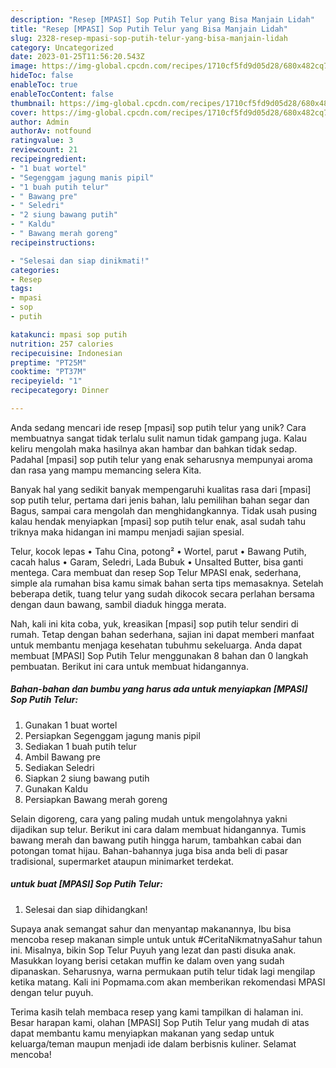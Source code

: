 ```yaml
---
description: "Resep [MPASI] Sop Putih Telur yang Bisa Manjain Lidah"
title: "Resep [MPASI] Sop Putih Telur yang Bisa Manjain Lidah"
slug: 2328-resep-mpasi-sop-putih-telur-yang-bisa-manjain-lidah
category: Uncategorized
date: 2023-01-25T11:56:20.543Z
image: https://img-global.cpcdn.com/recipes/1710cf5fd9d05d28/680x482cq70/mpasi-sop-putih-telur-foto-resep-utama.jpg
hideToc: false
enableToc: true
enableTocContent: false
thumbnail: https://img-global.cpcdn.com/recipes/1710cf5fd9d05d28/680x482cq70/mpasi-sop-putih-telur-foto-resep-utama.jpg
cover: https://img-global.cpcdn.com/recipes/1710cf5fd9d05d28/680x482cq70/mpasi-sop-putih-telur-foto-resep-utama.jpg
author: Admin
authorAv: notfound
ratingvalue: 3
reviewcount: 21
recipeingredient:
- "1 buat wortel"
- "Segenggam jagung manis pipil"
- "1 buah putih telur"
- " Bawang pre"
- " Seledri"
- "2 siung bawang putih"
- " Kaldu"
- " Bawang merah goreng"
recipeinstructions:

- "Selesai dan siap dinikmati!"
categories:
- Resep
tags:
- mpasi
- sop
- putih

katakunci: mpasi sop putih 
nutrition: 257 calories
recipecuisine: Indonesian
preptime: "PT25M"
cooktime: "PT37M"
recipeyield: "1"
recipecategory: Dinner

---
```





Anda sedang mencari ide resep [mpasi] sop putih telur yang unik? Cara membuatnya sangat tidak terlalu sulit namun tidak gampang juga. Kalau keliru mengolah maka hasilnya akan hambar dan bahkan tidak sedap. Padahal [mpasi] sop putih telur yang enak seharusnya mempunyai aroma dan rasa yang mampu memancing selera Kita.





Banyak hal yang sedikit banyak mempengaruhi kualitas rasa dari [mpasi] sop putih telur, pertama dari jenis bahan, lalu pemilihan bahan segar dan Bagus, sampai cara mengolah dan menghidangkannya. Tidak usah pusing kalau hendak menyiapkan [mpasi] sop putih telur enak,      asal sudah tahu triknya maka hidangan ini mampu menjadi sajian spesial.














Telur, kocok lepas • Tahu Cina, potong² • Wortel, parut • Bawang Putih, cacah halus • Garam, Seledri, Lada Bubuk • Unsalted Butter, bisa ganti mentega. Cara membuat dan resep Sop Telur MPASI enak, sederhana, simple ala rumahan bisa kamu simak bahan serta tips memasaknya. Setelah beberapa detik, tuang telur yang sudah dikocok secara perlahan bersama dengan daun bawang, sambil diaduk hingga merata.






Nah, kali ini kita coba, yuk, kreasikan [mpasi] sop putih telur sendiri di rumah. Tetap dengan bahan sederhana, sajian ini dapat memberi manfaat untuk membantu menjaga kesehatan tubuhmu sekeluarga. Anda dapat membuat [MPASI] Sop Putih Telur menggunakan 8 bahan dan 0 langkah pembuatan. Berikut ini cara untuk membuat hidangannya.

<!--inarticleads1-->

##### Bahan-bahan dan bumbu yang harus ada untuk menyiapkan [MPASI] Sop Putih Telur:

1. Gunakan 1 buat wortel
1. Persiapkan Segenggam jagung manis pipil
1. Sediakan 1 buah putih telur
1. Ambil  Bawang pre
1. Sediakan  Seledri
1. Siapkan 2 siung bawang putih
1. Gunakan  Kaldu
1. Persiapkan  Bawang merah goreng


Selain digoreng, cara yang paling mudah untuk mengolahnya yakni dijadikan sup telur. Berikut ini cara dalam membuat hidangannya. Tumis bawang merah dan bawang putih hingga harum, tambahkan cabai dan potongan tomat hijau. Bahan-bahannya juga bisa anda beli di pasar tradisional, supermarket ataupun minimarket terdekat. 

<!--inarticleads2-->

#####  untuk buat [MPASI] Sop Putih Telur:


1. Selesai dan siap dihidangkan!

Supaya anak semangat sahur dan menyantap makanannya, Ibu bisa mencoba resep makanan simple untuk untuk #CeritaNikmatnyaSahur tahun ini. Misalnya, bikin Sop Telur Puyuh yang lezat dan pasti disuka anak. Masukkan loyang berisi cetakan muffin ke dalam oven yang sudah dipanaskan. Seharusnya, warna permukaan putih telur tidak lagi mengilap ketika matang. Kali ini Popmama.com akan memberikan rekomendasi MPASI dengan telur puyuh. 

Terima kasih telah membaca resep yang kami tampilkan di halaman ini. Besar harapan kami, olahan [MPASI] Sop Putih Telur yang mudah di atas dapat membantu kamu menyiapkan makanan yang sedap untuk keluarga/teman maupun menjadi ide dalam berbisnis kuliner. Selamat mencoba!
